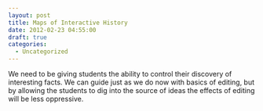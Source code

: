 ```yaml
---
layout: post
title: Maps of Interactive History
date: 2012-02-23 04:55:00
draft: true
categories:
  - Uncategorized
---
```


We need to be giving students the ability to control their discovery of interesting facts. We can guide just as we do now with basics of editing, but by allowing the students to dig into the source of ideas the effects of editing will be less oppressive.